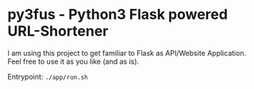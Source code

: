 # py3fus - Python3 Flask powered URL-Shortener

I am using this project to get familiar to Flask as API/Website Application. Feel free to use it as you like (and as is).

Entrypoint:
`./app/run.sh`
